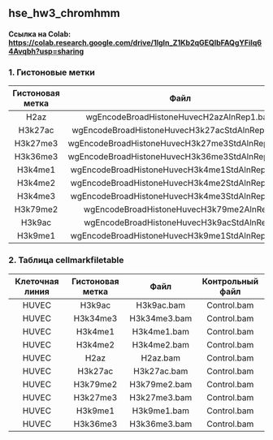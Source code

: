 ## hse_hw3_chromhmm

#### Ссылка на Colab: https://colab.research.google.com/drive/1lgIn_Z1Kb2qGEQlbFAQgYFiIq64Avqbh?usp=sharing

### 1. Гистоновые метки
| Гистоновая метка | Файл |
|:-------:|:----------------:|
| H2az | wgEncodeBroadHistoneHuvecH2azAlnRep1.bam |
| H3k27ac | wgEncodeBroadHistoneHuvecH3k27acStdAlnRep1.bam |
| H3k27me3 | wgEncodeBroadHistoneHuvecH3k27me3StdAlnRep1.bam |
| H3k36me3 | wgEncodeBroadHistoneHuvecH3k36me3StdAlnRep1.bam |
| H3k4me1 | wgEncodeBroadHistoneHuvecH3k4me1StdAlnRep1.bam |
| H3k4me2 | wgEncodeBroadHistoneHuvecH3k4me2StdAlnRep1.bam |
| H3k4me3 | wgEncodeBroadHistoneHuvecH3k4me3StdAlnRep1.bam |
| H3k79me2 | wgEncodeBroadHistoneHuvecH3k79me2AlnRep1 |
| H3k9ac | wgEncodeBroadHistoneHuvecH3k9acStdAlnRep1 |
| H3k9me1 | wgEncodeBroadHistoneHuvecH3k9me1StdAlnRep1.bam |

### 2. Таблица cellmarkfiletable
| Клеточная линия | Гистоновая метка | Файл | Контрольный файл |
|:----------:|:-------:|:----------------:|:----------------:|
| HUVEC | H3k9ac | H3k9ac.bam | Control.bam |
| HUVEC | H3k34me3 | H3k34me3.bam | Control.bam |
| HUVEC | H3k4me1 | H3k4me1.bam | Control.bam |
| HUVEC | H3k4me2 | H3k4me2.bam | Control.bam |
| HUVEC | H2az | H2az.bam | Control.bam |
| HUVEC | H3k27ac | H3k27ac.bam | Control.bam |
| HUVEC | H3k79me2 | H3k79me2.bam | Control.bam |
| HUVEC | H3k27me3 | H3k27me3.bam | Control.bam |
| HUVEC | H3k9me1 | H3k9me1.bam | Control.bam |
| HUVEC | H3k36me3 | H3k36me3.bam | Control.bam |
